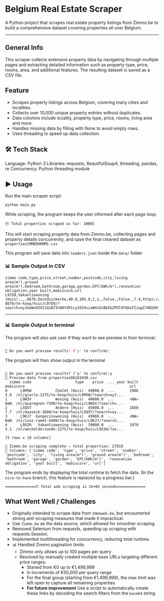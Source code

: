 # Belgium Real Estate Scraper

A Python project that scrapes real estate property listings from Zimmo.be to build a comprehensive dataset covering properties all over Belgium.

---

## General Info

This scraper collects extensive property data by navigating through multiple pages and extracting detailed information such as property type, price, rooms, area, and additional features. The resulting dataset is saved as a CSV file.

## Feature

- Scrapes property listings across Belgium, covering many cities and localities.
- Collects over 10,000 unique property entries without duplicates.
- Data columns include locality, property type, price, rooms, living area and more.
- Handles missing data by filling with None to avoid empty rows.
- Uses threading to speed up data collection.

## 🛠 Tech Stack

Language: Python 3
Libraries: requests, BeautifulSoup4, threading, pandas, re
Concurrency: Python threading module

## ▶️ Usage

Run the main scraper script:

```bash
python main.py
```

While scraping, the program keeps the user informed after each page loop:

```
📦 Total properties scraped so far: 10065
```

This will start scraping property data from Zimmo.be, collecting pages and property details concurrently, and save the final cleaned dataset as `properties{MMDDHHMM}.csv`

This program will save data into `leaders.json` inside the `data/` folder

### 📊 Sample Output in CSV

```csv
zimmo code,type,price,street,number,postcode,city,living area(m²),ground area(m²),bedroom,bathroom,garage,garden,EPC(kWh/m²),renovation obligation,year built,mobiscore,url
L97O9,Vakantiewoning (Huis),,,,8670,Oostduinkerke,40.0,105.0,2,1,,False,,False,,7.4,https://www.zimmo.be/nl/oostduinkerke-8670/te-koop/huis/L97O9/?search=eyJmaWx0ZXIiOiB7InN0YXR1cyI6IHsiaW4iOiBbIkZPUl9TQUxFIiwgIlRBS0VfT1ZFUiJdfSwgImNhdGVnb3J5IjogeyJpbiI6IFsiSE9VU0UiLCAiQVBBUlRNRU5UIl19LCAicHJpY
```

---

### 📊 Sample Output in terminal

The program will also ask user if they want to see preview in their terminal:

```bash

📖 Do you want preview results? ('y' to confirm):

```

The program will then show output in the terminal

```

📖 Do you want preview results? ('y' to confirm):y
🔎 Preview data from properties06181030.csv
  zimmo code                    type    price  ... year built mobiscore                                                url
0      L9M5W           Chalet (Huis)  49000.0  ...       1986       5.9  /nl/gierle-2275/te-koop/huis/L9M5W/?search=eyJ...
1      L9W3V           Woning (Huis)  40000.0  ...       <NA>       NaN  /nl/quaregnon-7390/te-koop/huis/L9W3V/?search=...
2      L5Q5T           Andere (Huis)  45000.0  ...       1850       7.7  /nl/maaseik-3680/te-koop/huis/L5Q5T/?search=ey...
3      L9KJ7  Eengezinswoning (Huis)  49900.0  ...       <NA>       NaN  /nl/ivoz-ramet-4400/te-koop/huis/L9KJ7/?search...
4      L9X2H   Vakantiewoning (Huis)  39000.0  ...       1970       5.1  /nl/wechelderzande-2275/te-koop/huis/L9X2H/?se...

[5 rows x 18 columns]

🏡 Zimmo.be scraping complete — total properties: 27918
📌 Columns: ['zimmo code', 'type', 'price', 'street', 'number', 'postcode', 'city', 'living area(m²)', 'ground area(m²)', 'bedroom', 'bathroom', 'garage', 'garden', 'EPC(kWh/m²)', 'renovation obligation', 'year built', 'mobiscore', 'url']
```

The program ends by displaying the total runtime to fetch the data.
(In the `nice-to-have` branch, this feature is replaced by a progress bar.)

```
==============⏰ Total web scraping is 2e+02 seconds=============
```

## What Went Well / Challenges

- Originally intended to scrape data from `Immoweb.be`, but encountered strong anti-scraping measures that made it impractical.
- Use `Zimmo.be` as the data source, which allowed for smoother scraping.
- Removed Selenium from requests, speeding up scraping with requests.Session.
- Implemented multithreading for concurrency, reducing total runtime.
- 📊 Handled Zimmo pagination limits:
  - Zimmo only allows up to 100 pages per query
  - Resolved by manually created multiple base URLs targeting different price ranges:
    - Started from €0 up to €1,499,999
    - In increments of €50,000 per query range
    - For the final group (starting from €1,499,999), the max limit was left open to capture all remaining properties
    - **For future improvement** Use a script to automatically create these links by decoding the search filters from the `base64` string.
